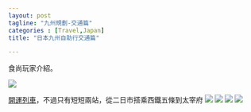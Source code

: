 ```yaml
---
layout: post
tagline: "九州規劃-交通篇"
categories : [Travel,Japan]
title: "日本九州自助行交通篇"

---
```

食尚玩家介紹。

![](https://farm5.staticflickr.com/4837/31843630967_eab0617c42_o.png)

[開運列車](https://youtu.be/m1AodF80QOc?t=190)，不過只有短短兩站，從二日市搭乘西鐵五條到太宰府
![](https://farm5.staticflickr.com/4884/31843653067_ca84df3bed_o.png)
![](https://farm8.staticflickr.com/7847/46785496661_846f3d40df_o.png)
![](https://farm5.staticflickr.com/4885/31843672257_25f9e0d9ff_o.png)
![](https://farm8.staticflickr.com/7848/46785503901_f5fc154545_o.png)
